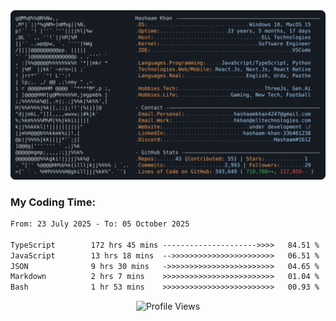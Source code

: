 <a href="https://github.com/HashaamKhan19/HashaamKhan19">
  <picture>
    <source media="(prefers-color-scheme: dark)" srcset="https://raw.githubusercontent.com/HashaamKhan19/HashaamKhan19/main/dark_mode.svg">
    <img alt="Hashaam Khan's GitHub Profile README" src="https://raw.githubusercontent.com/HashaamKhan19/HashaamKhan19/main/dark_mode.svg">
  </picture>
</a>

<h3>My Coding Time:</h1>
<!--START_SECTION:waka-->

```txt
From: 23 July 2025 - To: 05 October 2025

TypeScript        172 hrs 45 mins --------------------->>>>   84.51 %
JavaScript        13 hrs 18 mins  -->>>>>>>>>>>>>>>>>>>>>>>   06.51 %
JSON              9 hrs 30 mins   ->>>>>>>>>>>>>>>>>>>>>>>>   04.65 %
Markdown          2 hrs 7 mins    >>>>>>>>>>>>>>>>>>>>>>>>>   01.04 %
Bash              1 hr 53 mins    >>>>>>>>>>>>>>>>>>>>>>>>>   00.93 %
```

<!--END_SECTION:waka-->

<p align="center">
  <img src="https://komarev.com/ghpvc/?username=HashaamKhan19&color=grey&style=for-the-badge&abbreviated=true" alt="Profile Views"/>
</p>
